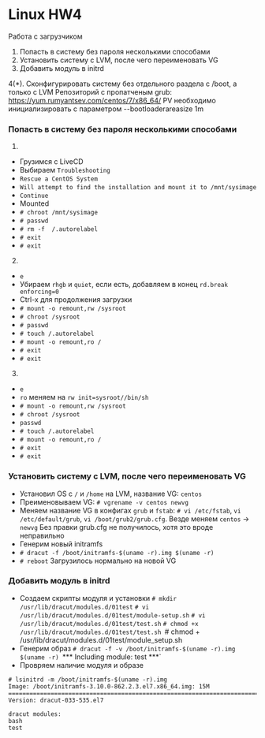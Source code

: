# Linux HW4

Работа с загрузчиком
1. Попасть в систему без пароля несколькими способами
2. Установить систему с LVM, после чего переименовать VG
3. Добавить модуль в initrd

4(*). Сконфигурировать систему без отдельного раздела с /boot, а только с LVM
Репозиторий с пропатченым grub: https://yum.rumyantsev.com/centos/7/x86_64/
PV необходимо инициализировать с параметром --bootloaderareasize 1m


### Попасть в систему без пароля несколькими способами

1.
- Грузимся с LiveCD
- Выбираем `Troubleshooting`
- `Rescue a CentOS System`
- `Will attempt to find the installation and mount it to /mnt/sysimage`
- `Continue`
- Mounted
- `# chroot /mnt/sysimage`
- `# passwd`
- `# rm -f  /.autorelabel`
- `# exit`
- `# exit`

2.
- `e`
- Убираем `rhgb` и `quiet`, если есть, добавляем в конец `rd.break enforcing=0`
- Ctrl-x для продолжения загрузки
- `# mount -o remount,rw /sysroot`
- `# chroot /sysroot`
- `# passwd`
- `# touch /.autorelabel`
- `# mount -o remount,ro /`
- `# exit` 
- `# exit`

3.
- `e`
- `ro` меняем на `rw init=sysroot//bin/sh`
- `# mount -o remount,rw /sysroot`
- `# chroot /sysroot`
- `passwd`
- `# touch /.autorelabel`
- `# mount -o remount,ro /`
- `# exit` 
- `# exit`


###  Установить систему с LVM, после чего переименовать VG

- Установил OS с `/` и `/home` на LVM, название VG: `centos`
- Преименовываем VG:
`# vgrename -v centos newvg`
- Меняем название VG в конфигах `grub` и `fstab`:
`# vi /etc/fstab`, `vi /etc/default/grub`, `vi /boot/grub2/grub.cfg`. Везде меняем `centos` -> `newvg`
Без правки grub.cfg не получилось, хотя это вроде неправильно
- Генерим новый initramfs
- `# dracut -f /boot/initramfs-$(uname -r).img $(uname -r)`
- `# reboot`
Загрузилось нормально на новой VG


### Добавить модуль в initrd

- Создаем скрипты модуля и установки
`# mkdir /usr/lib/dracut/modules.d/01test`
`# vi /usr/lib/dracut/modules.d/01test/module-setup.sh`
`# vi /usr/lib/dracut/modules.d/01test/test.sh`
`# chmod +x /usr/lib/dracut/modules.d/01test/test.sh
`# chmod + /usr/lib/dracut/modules.d/01test/module_setup.sh
- Генерим образ
`# dracut -f -v /boot/initramfs-$(uname -r).img $(uname -r)
`*** Including module: test ***`
- Провряем наличие модуля и образе
```
# lsinitrd -m /boot/initramfs-$(uname -r).img
Image: /boot/initramfs-3.10.0-862.2.3.el7.x86_64.img: 15M
========================================================================
Version: dracut-033-535.el7

dracut modules:
bash
test
```
